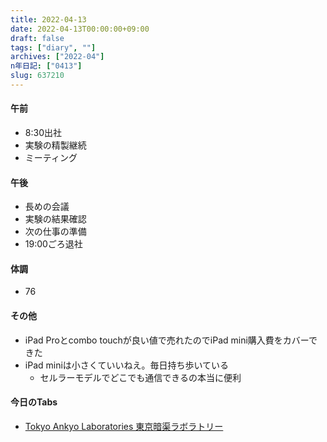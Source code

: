 ```yaml
---
title: 2022-04-13
date: 2022-04-13T00:00:00+09:00
draft: false
tags: ["diary", ""]
archives: ["2022-04"]
n年日記: ["0413"]
slug: 637210
---
```

#### 午前
- 8:30出社
- 実験の精製継続
- ミーティング
#### 午後
- 長めの会議
- 実験の結果確認
- 次の仕事の準備
- 19:00ごろ退社
#### 体調
- 76
#### その他
- iPad Proとcombo touchが良い値で売れたのでiPad mini購入費をカバーできた
- iPad miniは小さくていいねえ。毎日持ち歩いている
  - セルラーモデルでどこでも通信できるの本当に便利
#### 今日のTabs
- [Tokyo Ankyo Laboratories 東京暗渠ラボラトリー](https://www.tokyoankyolabo.net/)
